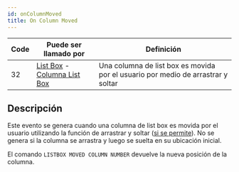 ```yaml
---
id: onColumnMoved
title: On Column Moved
---
```


| Code | Puede ser llamado por                                                                                                    | Definición                                                                       |
| ---- | ------------------------------------------------------------------------------------------------------------------------ | -------------------------------------------------------------------------------- |
| 32   | [List Box](../FormObjects/listbox_overview.md) - [Columna List Box](../FormObjects/listbox_overview.md#list-box-columns) | Una columna de list box es movida por el usuario por medio de arrastrar y soltar |

## Descripción

Este evento se genera cuando una columna de list box es movida por el usuario utilizando la función de arrastrar y soltar ([si se permite](../FormObjects/properties_ListBox.md#locked-columns-and-static-columns)). No se genera si la columna se arrastra y luego se suelta en su ubicación inicial.

El comando `LISTBOX MOVED COLUMN NUMBER` devuelve la nueva posición de la columna.
